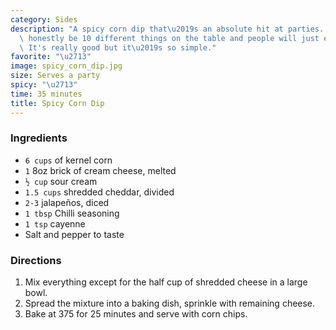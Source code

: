 ```yaml
---
category: Sides
description: "A spicy corn dip that\u2019s an absolute hit at parties. There will\
  \ honestly be 10 different things on the table and people will just eat the dip.\
  \ It's really good but it\u2019s so simple."
favorite: "\u2713"
image: spicy_corn_dip.jpg
size: Serves a party
spicy: "\u2713"
time: 35 minutes
title: Spicy Corn Dip
---
```


### Ingredients

* `6 cups` of kernel corn
* `1` 8oz brick of cream cheese, melted
* `½ cup` sour cream
* `1.5 cups` shredded cheddar, divided
* `2-3` jalapeños, diced
* `1 tbsp` Chilli seasoning
* `1 tsp` cayenne
* Salt and pepper to taste

### Directions

1. Mix everything except for the half cup of shredded cheese in a large bowl.
2. Spread the mixture into a baking dish, sprinkle with remaining cheese.
3. Bake at 375 for 25 minutes and serve with corn chips.